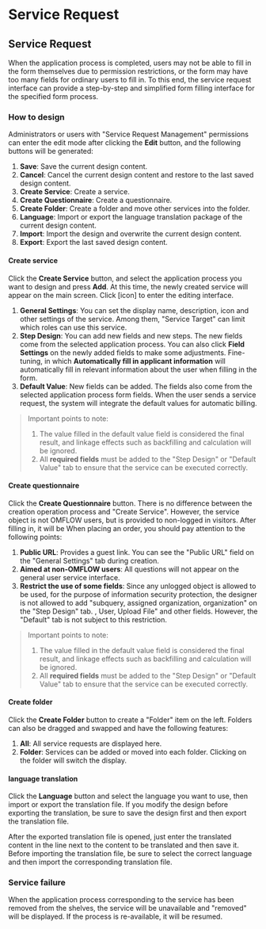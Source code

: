 # Service Request

## Service Request

When the application process is completed, users may not be able to fill in the form themselves due to permission restrictions, or the form may have too many fields for ordinary users to fill in. To this end, the service request interface can provide a step-by-step and simplified form filling interface for the specified form process.

### How to design

Administrators or users with "Service Request Management" permissions can enter the edit mode after clicking the **Edit** button, and the following buttons will be generated:

1. **Save**: Save the current design content.
2. **Cancel**: Cancel the current design content and restore to the last saved design content.
3. **Create Service**: Create a service.
4. **Create Questionnaire**: Create a questionnaire.
5. **Create Folder**: Create a folder and move other services into the folder.
6. **Language**: Import or export the language translation package of the current design content.
7. **Import**: Import the design and overwrite the current design content.
8. **Export**: Export the last saved design content.

#### Create service

Click the **Create Service** button, and select the application process you want to design and press **Add**. At this time, the newly created service will appear on the main screen. Click \[icon] to enter the editing interface.

1. **General Settings**: You can set the display name, description, icon and other settings of the service. Among them, "Service Target" can limit which roles can use this service.
2. **Step Design**: You can add new fields and new steps. The new fields come from the selected application process. You can also click **Field Settings** on the newly added fields to make some adjustments. Fine-tuning, in which **Automatically fill in applicant information** will automatically fill in relevant information about the user when filling in the form.
3. **Default Value**: New fields can be added. The fields also come from the selected application process form fields. When the user sends a service request, the system will integrate the default values ​​for automatic billing.

> Important points to note:
>
> 1. The value filled in the default value field is considered the final result, and linkage effects such as backfilling and calculation will be ignored.
> 2. All **required fields** must be added to the "Step Design" or "Default Value" tab to ensure that the service can be executed correctly.

#### Create questionnaire

Click the **Create Questionnaire** button. There is no difference between the creation operation process and "Create Service". However, the service object is not OMFLOW users, but is provided to non-logged in visitors. After filling in, it will be When placing an order, you should pay attention to the following points:

1. **Public URL**: Provides a guest link. You can see the "Public URL" field on the "General Settings" tab during creation.
2. **Aimed at non-OMFLOW users**: All questions will not appear on the general user service interface.
3. **Restrict the use of some fields**: Since any unlogged object is allowed to be used, for the purpose of information security protection, the designer is not allowed to add "subquery, assigned organization, organization" on the "Step Design" tab. , User, Upload File" and other fields. However, the "Default" tab is not subject to this restriction.

> Important points to note:
>
> 1. The value filled in the default value field is considered the final result, and linkage effects such as backfilling and calculation will be ignored.
> 2. All **required fields** must be added to the "Step Design" or "Default Value" tab to ensure that the service can be executed correctly.

#### Create folder

Click the **Create Folder** button to create a "Folder" item on the left. Folders can also be dragged and swapped and have the following features:

1. **All**: All service requests are displayed here.
2. **Folder**: Services can be added or moved into each folder. Clicking on the folder will switch the display.

#### language translation

Click the **Language** button and select the language you want to use, then import or export the translation file. If you modify the design before exporting the translation, be sure to save the design first and then export the translation file.

After the exported translation file is opened, just enter the translated content in the line next to the content to be translated and then save it. Before importing the translation file, be sure to select the correct language and then import the corresponding translation file.

### Service failure

When the application process corresponding to the service has been removed from the shelves, the service will be unavailable and "removed" will be displayed. If the process is re-available, it will be resumed.
